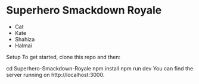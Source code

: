 # Superhero Smackdown Royale

- Cat
- Kate
- Shahiza
- Halmai 

Setup
To get started, clone this repo and then:

cd Superhero-Smackdown-Royale
npm install
npm run dev
You can find the server running on http://localhost:3000.

